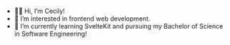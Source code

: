- 👋🏻 Hi, I’m Cecily!
- 👀 I’m interested in frontend web development.
- 🧠 I’m currently learning SvelteKit and pursuing my Bachelor of Science in Software Engineering!

